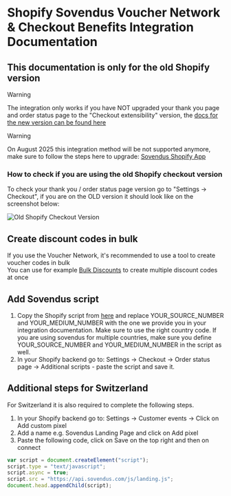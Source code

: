 # Shopify Sovendus Voucher Network & Checkout Benefits Integration Documentation

## This documentation is only for the old Shopify version

> [!WARNING]
> The integration only works if you have NOT upgraded your thank you page and order status page to the "Checkout extensibility" version, the [docs for the new version can be found here](https://developer-hub.sovendus.com/Voucher-Network-Checkout-Benefits/Web-Integration/Shopify-App-(new-Version))

> [!WARNING]
> On August 2025 this integration method will be not supported anymore, make sure to follow the steps here to upgrade: [Sovendus Shopify App](https://developer-hub.sovendus.com/Voucher-Network-Checkout-Benefits/Web-Integration/Shopify-App-(new-Version))
>
### How to check if you are using the old Shopify checkout version

To check your thank you / order status page version go to "Settings -> Checkout", if you are on the OLD version it should look like on the screenshot below:

![Old Shopify Checkout Version](https://raw.githubusercontent.com/Sovendus-GmbH/Sovendus-Shopify-Voucher-Network-and-Checkout-Benefits-Documentation/main/old-shopify-checkout-version.png)

## Create discount codes in bulk

If you use the Voucher Network, it's recommended to use a tool to create voucher codes in bulk \
You can use for example [Bulk Discounts](https://apps.shopify.com/bulk-discounts) to create multiple discount codes at once

## Add Sovendus script

1. Copy the Shopify script from [here](https://github.com/Sovendus-GmbH/Sovendus-Shopify-Voucher-Network-and-Checkout-Benefits-Documentation/blob/main/shopify.template.html) and replace YOUR_SOURCE_NUMBER and YOUR_MEDIUM_NUMBER with the one we provide you in your integration documentation. Make sure to use the right country code. If you are using sovendus for multiple countries, make sure you define YOUR_SOURCE_NUMBER and YOUR_MEDIUM_NUMBER in the script as well.
2. In your Shopify backend go to: Settings -> Checkout -> Order status page -> Additional scripts - paste the script and save it.

## Additional steps for Switzerland

For Switzerland it is also required to complete the following steps.

1. In your Shopify backend go to: Settings -> Customer events -> Click on Add custom pixel
2. Add a name e.g. Sovendus Landing Page and click on Add pixel
3. Paste the following code, click on Save on the top right and then on connect

```javascript
var script = document.createElement("script");
script.type = "text/javascript";
script.async = true;
script.src = "https://api.sovendus.com/js/landing.js";
document.head.appendChild(script);
```

